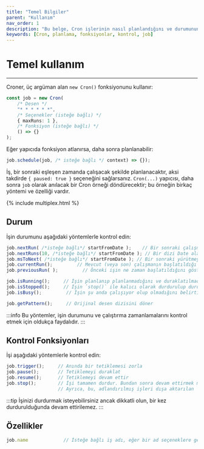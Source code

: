 ```yaml
---
title: "Temel Bilgiler"
parent: "Kullanım"
nav_order: 1
description: "Bu belge, Cron işlerinin nasıl planlandığını ve durumunun nasıl kontrol edileceğini açıklamaktadır. Ayrıca, iş kontrol fonksiyonları ve özellikleri hakkında bilgiler de içermektedir."
keywords: [Cron, planlama, fonksiyonlar, kontrol, job]
---
```


# Temel kullanım

---

Croner, üç argüman alan `new Cron()` fonksiyonunu kullanır:

```ts
const job = new Cron(
    /* Desen */
    "* * * * * *",
    /* Seçenekler (isteğe bağlı) */
    { maxRuns: 1 },
    /* Fonksiyon (isteğe bağlı) */
    () => {}
);
```

Eğer yapıcıda fonksiyon atlanırsa, daha sonra planlanabilir:

```ts
job.schedule(job, /* isteğe bağlı */ context) => {});
```

İş, bir sonraki eşleşen zamanda çalışacak şekilde planlanacaktır, aksi takdirde `{ paused: true }` seçeneğini sağlarsanız. `Cron(...)` yapıcısı, daha sonra `job` olarak anılacak bir Cron örneği döndürecektir; bu örneğin birkaç yöntemi ve özelliği vardır.

{% include multiplex.html %}

## Durum

İşin durumunu aşağıdaki yöntemlerle kontrol edin:

```ts
job.nextRun( /*isteğe bağlı*/ startFromDate );    // Bir sonraki çalışmayı temsil eden bir Date nesnesi alın.
job.nextRuns(10, /*isteğe bağlı*/ startFromDate ); // Bir dizi Date alarak, sonraki n çalışmayı içeren.
job.msToNext( /*isteğe bağlı*/ startFromDate ); // Bir sonraki yürütmeye kadar kalan milisaniyeleri alın.
job.currentRun();         // Mevcut (veya son) çalışmanın başlatıldığı zamanı gösteren bir Date nesnesi alın.
job.previousRun( );         // Önceki işin ne zaman başlatıldığını gösteren bir Date nesnesi alın.

job.isRunning();     // İşin planlanıp planlanmadığını ve duraklatılmadığını veya iptal edilip edilmediğini belirtir (doğru ya da yanlış).
job.isStopped();     // İşin `stop()` ile kalıcı olarak durdurulup durdurulmadığını belirtir (doğru ya da yanlış).
job.isBusy();         // İşin şu anda çalışıyor olup olmadığını belirtir (doğru ya da yanlış).

job.getPattern();     // Orijinal desen dizisini döner
```

:::info
Bu yöntemler, işin durumunu ve çalıştırma zamanlamalarını kontrol etmek için oldukça faydalıdır.
:::

## Kontrol Fonksiyonları

İşi aşağıdaki yöntemlerle kontrol edin:

```ts
job.trigger();     // Anında bir tetiklemesi zorla
job.pause();       // Tetiklemeyi duraklat
job.resume();      // Tetiklemeyi devam ettir
job.stop();        // İşi tamamen durdur. Bundan sonra devam ettirmek mümkün değildir.
                   // Ayrıca, bu, adlandırılmış işleri dışa aktarılan `scheduledJobs` dizisinden de kaldırır.
```

:::tip
İşinizi durdurmak isteyebilirsiniz ancak dikkatli olun, bir kez durdurulduğunda devam ettirilemez.
:::

## Özellikler

```ts
job.name             // İsteğe bağlı iş adı, eğer bir ad seçeneklere geçirilmişse doldurulur
```